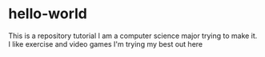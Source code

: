 # hello-world
This is a repository tutorial 
I am a computer science major trying to make it. 
I like exercise and video games
I'm trying my best out here
